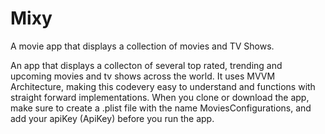 # Mixy
A movie app that displays a collection of movies and TV Shows.

An app that displays a collecton of several top rated, trending and upcoming movies and tv shows across the world. 
It uses MVVM Architecture, making this codevery easy to understand and functions with straight forward implementations. 
When you clone or download the app, make sure to create a .plist file with the name MoviesConfigurations, and add your apiKey (ApiKey) before you run the app.
